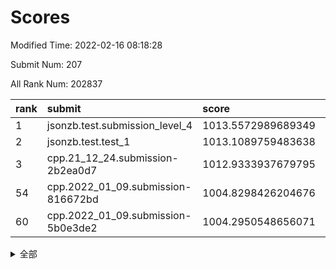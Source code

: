 # Scores

Modified Time: 2022-02-16 08:18:28

Submit Num: 207

All Rank Num: 202837

| rank |               submit               |       score        |       sigma        | pk_num |
| :--- | :--------------------------------- | :----------------- | :----------------- | :----- |
| 1    | jsonzb.test.submission_level_4     | 1013.5572989689349 | 0.8091514108025771 | 3922   |
| 2    | jsonzb.test.test_1                 | 1013.1089759483638 | 0.8113015505586626 | 3923   |
| 3    | cpp.21_12_24.submission-2b2ea0d7   | 1012.9333937679795 | 0.8113097330350609 | 3917   |
| 54   | cpp.2022_01_09.submission-816672bd | 1004.8298426204676 | 0.7131554371527952 | 3919   |
| 60   | cpp.2022_01_09.submission-5b0e3de2 | 1004.2950548656071 | 0.7205141617286711 | 3923   |


<details>
<summary>全部</summary>

| rank |                 submit                 |       score        |       sigma        | pk_num |
| :--- | :------------------------------------- | :----------------- | :----------------- | :----- |
| 1    | jsonzb.test.submission_level_4         | 1013.5572989689349 | 0.8091514108025771 | 3922   |
| 2    | jsonzb.test.test_1                     | 1013.1089759483638 | 0.8113015505586626 | 3923   |
| 3    | cpp.21_12_24.submission-2b2ea0d7       | 1012.9333937679795 | 0.8113097330350609 | 3917   |
| 4    | gobigger.level_3.submission_level_3_24 | 1011.9522354235338 | 0.7758357279035156 | 3916   |
| 5    | gobigger.level_3.submission_level_3_45 | 1011.4390254380227 | 0.7896106175800426 | 3919   |
| 6    | gobigger.level_3.submission_level_3_16 | 1011.2962722182704 | 0.7787298791295688 | 3923   |
| 7    | gobigger.level_3.submission_level_3_20 | 1011.2396217334742 | 0.7718343424258503 | 3919   |
| 8    | gobigger.level_3.submission_level_3_30 | 1011.075197910957  | 0.8032291681268852 | 3922   |
| 9    | gobigger.level_3.submission_level_3_38 | 1010.950777522134  | 0.7684815102453475 | 3921   |
| 10   | gobigger.level_3.submission_level_3_41 | 1010.9174834586231 | 0.7853272415533316 | 3921   |
| 11   | gobigger.level_3.submission_level_3_1  | 1010.8503322923519 | 0.7882663795999176 | 3921   |
| 12   | gobigger.level_3.submission_level_3_2  | 1010.7962721251628 | 0.786756915960663  | 3921   |
| 13   | gobigger.level_3.submission_level_3_44 | 1010.7669868974749 | 0.7693311368890408 | 3920   |
| 14   | gobigger.level_3.submission_level_3_37 | 1010.737999983791  | 0.7567679203848822 | 3922   |
| 15   | gobigger.level_3.submission_level_3_3  | 1010.7256330209212 | 0.7866103429983996 | 3918   |
| 16   | gobigger.level_3.submission_level_3_36 | 1010.6149108663509 | 0.7755403366454791 | 3915   |
| 17   | gobigger.level_3.submission_level_3_10 | 1010.5142686178259 | 0.7578197257173912 | 3918   |
| 18   | gobigger.level_3.submission_level_3_48 | 1010.4874269669333 | 0.7585659445281483 | 3914   |
| 19   | gobigger.level_3.submission_level_3_31 | 1010.4595559009543 | 0.7541100043679874 | 3920   |
| 20   | gobigger.level_3.submission_level_3_17 | 1010.3529411225267 | 0.7523443442311879 | 3921   |
| 21   | gobigger.level_3.submission_level_3_7  | 1010.3094045023394 | 0.7817210267342498 | 3924   |
| 22   | gobigger.level_3.submission_level_3_19 | 1010.2096014083379 | 0.7633175083570766 | 3923   |
| 23   | gobigger.level_3.submission_level_3_9  | 1010.1780793044115 | 0.783451375762203  | 3922   |
| 24   | gobigger.level_3.submission_level_3_5  | 1010.1698695443376 | 0.7755719110429015 | 3922   |
| 25   | gobigger.level_3.submission_level_3_21 | 1010.1186244728019 | 0.7726251809904188 | 3918   |
| 26   | gobigger.level_3.submission_level_3_14 | 1010.0888626976167 | 0.7631802548423201 | 3916   |
| 27   | gobigger.level_3.submission_level_3_42 | 1010.0516220362636 | 0.771879983186248  | 3918   |
| 28   | gobigger.level_3.submission_level_3_11 | 1009.9924143508938 | 0.7497563033289373 | 3918   |
| 29   | gobigger.level_3.submission_level_3_28 | 1009.9751021294485 | 0.7623954602780457 | 3920   |
| 30   | gobigger.level_3.submission_level_3_8  | 1009.9569534446229 | 0.7516435198328878 | 3918   |
| 31   | gobigger.level_3.submission_level_3_39 | 1009.8752706545368 | 0.7355847928604043 | 3921   |
| 32   | gobigger.level_3.submission_level_3_49 | 1009.8291888561699 | 0.7615116351740645 | 3916   |
| 33   | gobigger.level_3.submission_level_3_13 | 1009.7747324222233 | 0.7574677442547032 | 3915   |
| 34   | gobigger.level_3.submission_level_3_40 | 1009.7734145614759 | 0.7519322542634945 | 3921   |
| 35   | gobigger.level_3.submission_level_3_23 | 1009.710981739929  | 0.7516635682381702 | 3920   |
| 36   | gobigger.level_3.submission_level_3_26 | 1009.6379699844772 | 0.7774701326567351 | 3922   |
| 37   | gobigger.level_3.submission_level_3_35 | 1009.6231033132057 | 0.7648874229414555 | 3924   |
| 38   | gobigger.level_3.submission_level_3_18 | 1009.6176038847493 | 0.7371573980754366 | 3922   |
| 39   | gobigger.level_3.submission_level_3_46 | 1009.6169868898794 | 0.7503621506252612 | 3913   |
| 40   | gobigger.level_3.submission_level_3_32 | 1009.5893680235243 | 0.7772534768940723 | 3912   |
| 41   | gobigger.level_3.submission_level_3_34 | 1009.5695145567607 | 0.7703792914496703 | 3914   |
| 42   | gobigger.level_3.submission_level_3_0  | 1009.4053042269187 | 0.7660980622111608 | 3917   |
| 43   | gobigger.level_3.submission_level_3_47 | 1009.3144349853188 | 0.7329255241403722 | 3920   |
| 44   | gobigger.level_3.submission_level_3_43 | 1009.3064451151259 | 0.758482468053937  | 3916   |
| 45   | gobigger.level_3.submission_level_3_6  | 1009.2909175052158 | 0.7507372160191133 | 3922   |
| 46   | gobigger.level_3.submission_level_3_33 | 1009.2492068477087 | 0.7525410094184614 | 3917   |
| 47   | gobigger.level_3.submission_level_3_25 | 1009.1878997244085 | 0.7443446865857505 | 3924   |
| 48   | gobigger.level_3.submission_level_3_4  | 1009.0559074028336 | 0.7332365532831988 | 3916   |
| 49   | gobigger.level_3.submission_level_3_15 | 1008.9532007398308 | 0.7413231504509518 | 3918   |
| 50   | gobigger.level_3.submission_level_3_22 | 1008.896534520044  | 0.7618448021814126 | 3923   |
| 51   | gobigger.level_3.submission_level_3_29 | 1008.8476068266884 | 0.7422934466846077 | 3919   |
| 52   | gobigger.level_3.submission_level_3_27 | 1008.8451541450601 | 0.7509124570105074 | 3922   |
| 53   | gobigger.level_3.submission_level_3_12 | 1008.3419915549308 | 0.7396494964329227 | 3919   |
| 54   | cpp.2022_01_09.submission-816672bd     | 1004.8298426204676 | 0.7131554371527952 | 3919   |
| 55   | gobigger.level_1.submission_level_1_20 | 1004.712637932502  | 0.7222126090870421 | 3915   |
| 56   | gobigger.level_1.submission_level_1_30 | 1004.6564508502643 | 0.7105406226153698 | 3918   |
| 57   | gobigger.level_1.submission_level_1_35 | 1004.6481422730883 | 0.7132334844925786 | 3917   |
| 58   | gobigger.level_1.submission_level_1_4  | 1004.5633897880263 | 0.7249146757990083 | 3923   |
| 59   | gobigger.level_1.submission_level_1_24 | 1004.361720605875  | 0.7412889131448057 | 3922   |
| 60   | cpp.2022_01_09.submission-5b0e3de2     | 1004.2950548656071 | 0.7205141617286711 | 3923   |
| 61   | gobigger.level_1.submission_level_1_6  | 1004.2610848873733 | 0.7245331828753068 | 3920   |
| 62   | gobigger.level_1.submission_level_1_5  | 1004.2546225090265 | 0.7206298860536711 | 3915   |
| 63   | gobigger.level_1.submission_level_1_26 | 1004.1727435190244 | 0.715950184520861  | 3922   |
| 64   | gobigger.level_1.submission_level_1_37 | 1004.0869759291201 | 0.7154224267842333 | 3920   |
| 65   | gobigger.level_1.submission_level_1_49 | 1004.0853438198578 | 0.7172839048517087 | 3920   |
| 66   | gobigger.level_1.submission_level_1_27 | 1004.0046173924178 | 0.7118212617775023 | 3922   |
| 67   | gobigger.level_1.submission_level_1_15 | 1003.8877954763224 | 0.707263143697566  | 3916   |
| 68   | gobigger.level_1.submission_level_1_16 | 1003.8837245508843 | 0.7210512566900313 | 3923   |
| 69   | gobigger.level_1.submission_level_1_1  | 1003.8474509167502 | 0.7221311867438819 | 3920   |
| 70   | gobigger.level_1.submission_level_1_40 | 1003.8309772870952 | 0.7161983822201989 | 3918   |
| 71   | gobigger.level_1.submission_level_1_34 | 1003.7658739758864 | 0.7138775248607551 | 3920   |
| 72   | gobigger.level_1.submission_level_1_47 | 1003.6356558114489 | 0.7155841185834179 | 3924   |
| 73   | gobigger.level_1.submission_level_1_19 | 1003.5772626151033 | 0.724340443681125  | 3919   |
| 74   | gobigger.level_1.submission_level_1_28 | 1003.5178218598495 | 0.7136375556006943 | 3922   |
| 75   | gobigger.level_1.submission_level_1_13 | 1003.464992753211  | 0.7195769166350796 | 3916   |
| 76   | gobigger.level_1.submission_level_1_11 | 1003.3776753916566 | 0.7283897409532778 | 3919   |
| 77   | gobigger.level_1.submission_level_1_44 | 1003.346898637792  | 0.7128437290723514 | 3915   |
| 78   | gobigger.level_1.submission_level_1_17 | 1003.2857950086245 | 0.7075507039957488 | 3921   |
| 79   | gobigger.level_1.submission_level_1_3  | 1003.2407395948482 | 0.7091601178384843 | 3915   |
| 80   | gobigger.level_1.submission_level_1_46 | 1003.2367637735916 | 0.7088559994769208 | 3917   |
| 81   | gobigger.level_1.submission_level_1_43 | 1003.2199291429524 | 0.7164996663830142 | 3918   |
| 82   | gobigger.level_1.submission_level_1_45 | 1003.1713844261145 | 0.7246273557682679 | 3917   |
| 83   | gobigger.level_1.submission_level_1_9  | 1003.1687011804624 | 0.7085457032035569 | 3921   |
| 84   | gobigger.level_1.submission_level_1_12 | 1003.1653502988808 | 0.7157147378610651 | 3919   |
| 85   | gobigger.level_1.submission_level_1_8  | 1003.1499764806113 | 0.7267170624598335 | 3918   |
| 86   | gobigger.level_1.submission_level_1_14 | 1003.1025807222005 | 0.7018178458149763 | 3921   |
| 87   | gobigger.level_1.submission_level_1_18 | 1003.0838129359892 | 0.7153123174537669 | 3917   |
| 88   | gobigger.level_1.submission_level_1_22 | 1003.0333123440089 | 0.7198282972039767 | 3917   |
| 89   | gobigger.level_1.submission_level_1_10 | 1002.9565130474056 | 0.7119051311658793 | 3924   |
| 90   | gobigger.level_1.submission_level_1_32 | 1002.9145810716853 | 0.7002412396319534 | 3922   |
| 91   | gobigger.level_1.submission_level_1_36 | 1002.8758683279996 | 0.708017771592919  | 3917   |
| 92   | gobigger.level_1.submission_level_1_21 | 1002.8428462822422 | 0.7147542199760968 | 3918   |
| 93   | gobigger.level_1.submission_level_1_2  | 1002.7442220308596 | 0.7143734064880376 | 3922   |
| 94   | gobigger.level_1.submission_level_1_41 | 1002.7340903393895 | 0.7210793053242271 | 3923   |
| 95   | gobigger.level_1.submission_level_1_23 | 1002.5993973553052 | 0.716611937371645  | 3922   |
| 96   | gobigger.level_1.submission_level_1_0  | 1002.5991621243626 | 0.7092419992441104 | 3918   |
| 97   | gobigger.level_1.submission_level_1_31 | 1002.5742544228657 | 0.7090968184784596 | 3922   |
| 98   | gobigger.level_1.submission_level_1_38 | 1002.2948017640662 | 0.7138586256710022 | 3918   |
| 99   | gobigger.level_1.submission_level_1_33 | 1002.2553566248158 | 0.7126904256476513 | 3923   |
| 100  | gobigger.level_1.submission_level_1_7  | 1002.1624545789006 | 0.7090344044677288 | 3918   |
| 101  | gobigger.level_1.submission_level_1_25 | 1002.0948731139397 | 0.7038103906387385 | 3917   |
| 102  | gobigger.level_1.submission_level_1_48 | 1002.0469349340752 | 0.7303150676779984 | 3921   |
| 103  | gobigger.level_1.submission_level_1_39 | 1001.8512983496602 | 0.7180347405960898 | 3918   |
| 104  | gobigger.level_1.submission_level_1_29 | 1001.8465389212856 | 0.7165691044233716 | 3923   |
| 105  | gobigger.level_1.submission_level_1_42 | 1001.4291774251835 | 0.7149968440370872 | 3920   |
| 106  | gobigger.random.submission_random_25   | 997.3671351685771  | 0.7046398182179521 | 3918   |
| 107  | gobigger.random.submission_random_2    | 996.822642367256   | 0.7248421661732163 | 3924   |
| 108  | gobigger.random.submission_random_33   | 996.622672131815   | 0.709836155684018  | 3915   |
| 109  | gobigger.random.submission_random_34   | 996.487438799232   | 0.7238668392331224 | 3922   |
| 110  | gobigger.random.submission_random_10   | 996.4544804132041  | 0.7092359165348651 | 3920   |
| 111  | gobigger.random.submission_random_42   | 996.4209729756279  | 0.7005312301601402 | 3922   |
| 112  | gobigger.random.submission_random_16   | 996.3940000801724  | 0.7051238346981055 | 3917   |
| 113  | gobigger.random.submission_random_29   | 996.3914218785677  | 0.7126893494680329 | 3920   |
| 114  | gobigger.random.submission_random_31   | 996.357486965229   | 0.7030619765446481 | 3924   |
| 115  | gobigger.random.submission_random_46   | 996.3389613676209  | 0.7233667663719762 | 3919   |
| 116  | gobigger.random.submission_random_30   | 996.3030951123992  | 0.7206833213443442 | 3925   |
| 117  | gobigger.random.submission_random_43   | 996.2355539752642  | 0.7268584855363098 | 3919   |
| 118  | gobigger.random.submission_random_44   | 996.2314069138605  | 0.7014692498727642 | 3922   |
| 119  | gobigger.random.submission_random_38   | 996.2043336794205  | 0.6946428838295984 | 3922   |
| 120  | gobigger.random.submission_random_14   | 996.1896010803147  | 0.7009286976495349 | 3922   |
| 121  | gobigger.random.submission_random_6    | 996.1854048246712  | 0.7032156031099852 | 3919   |
| 122  | gobigger.random.submission_random_4    | 996.1792968981564  | 0.7086202874069825 | 3920   |
| 123  | gobigger.random.submission_random_26   | 996.175225001257   | 0.7159537759864592 | 3923   |
| 124  | gobigger.random.submission_random_39   | 996.1681165004115  | 0.7043102288521428 | 3917   |
| 125  | gobigger.random.submission_random_32   | 996.1298555101199  | 0.7066627678382922 | 3920   |
| 126  | gobigger.random.submission_random_15   | 996.0992648968605  | 0.7170867961101007 | 3923   |
| 127  | gobigger.random.submission_random_5    | 996.023161485959   | 0.7063642046177174 | 3918   |
| 128  | gobigger.random.submission_random_47   | 996.0053184305499  | 0.7127902208428916 | 3919   |
| 129  | gobigger.random.submission_random_3    | 995.9925318144018  | 0.7161702288810596 | 3925   |
| 130  | gobigger.random.submission_random_11   | 995.9814887632887  | 0.7129753502478564 | 3925   |
| 131  | gobigger.random.submission_random_48   | 995.9800969564262  | 0.7075704059373158 | 3919   |
| 132  | gobigger.random.submission_random_37   | 995.9304863840771  | 0.7110920572993745 | 3915   |
| 133  | gobigger.random.submission_random_12   | 995.8900787865441  | 0.7125764757495625 | 3919   |
| 134  | gobigger.random.submission_random_28   | 995.8448579645252  | 0.7251096589855311 | 3919   |
| 135  | gobigger.random.submission_random_23   | 995.8316003510474  | 0.7044568522605976 | 3921   |
| 136  | gobigger.random.submission_random_49   | 995.7477469501483  | 0.7130929093166215 | 3922   |
| 137  | gobigger.random.submission_random_22   | 995.7288239869501  | 0.7147837857839778 | 3924   |
| 138  | gobigger.random.submission_random_9    | 995.720087639881   | 0.7098324944301755 | 3922   |
| 139  | gobigger.random.submission_random_19   | 995.7153886903559  | 0.7187829494621946 | 3919   |
| 140  | gobigger.random.submission_random_18   | 995.6710344803857  | 0.7221010420539506 | 3921   |
| 141  | gobigger.random.submission_random_21   | 995.6259161080272  | 0.7191213534481677 | 3917   |
| 142  | gobigger.random.submission_random_0    | 995.607595680094   | 0.7197145005693576 | 3915   |
| 143  | gobigger.random.submission_random_17   | 995.5550381440695  | 0.7098667443665471 | 3923   |
| 144  | gobigger.random.submission_random_8    | 995.5000284092199  | 0.7053008553129251 | 3917   |
| 145  | gobigger.random.submission_random_27   | 995.4886942606475  | 0.6971215664350107 | 3919   |
| 146  | gobigger.random.submission_random_13   | 995.4580324982971  | 0.7196486949965791 | 3920   |
| 147  | gobigger.random.submission_random_1    | 995.4373034492462  | 0.7192365343463555 | 3920   |
| 148  | gobigger.random.submission_random_40   | 995.2584567216215  | 0.7014774750023656 | 3919   |
| 149  | gobigger.random.submission_random_35   | 995.2486843208126  | 0.7147530309794797 | 3916   |
| 150  | gobigger.random.submission_random_45   | 995.1991546870862  | 0.7163086709635184 | 3919   |
| 151  | gobigger.random.submission_random_7    | 995.1348715758903  | 0.7214703499552761 | 3919   |
| 152  | gobigger.random.submission_random_41   | 995.1170898961474  | 0.7162021375614043 | 3925   |
| 153  | gobigger.random.submission_random_20   | 995.0659532814642  | 0.7166983056895493 | 3920   |
| 154  | gobigger.random.submission_random_24   | 995.0474663399032  | 0.709656283678213  | 3928   |
| 155  | gobigger.random.submission_random_36   | 994.7689435160426  | 0.7204904999120028 | 3917   |
| 156  | gobigger.level_2.submission_level_2_45 | 994.659684033155   | 0.7329179052278223 | 3921   |
| 157  | gobigger.level_2.submission_level_2_37 | 994.3201837031974  | 0.7330758850423966 | 3915   |
| 158  | gobigger.level_2.submission_level_2_16 | 994.0203434819235  | 0.7251081143464412 | 3915   |
| 159  | gobigger.level_2.submission_level_2_31 | 993.7090084348154  | 0.7416300939310173 | 3917   |
| 160  | gobigger.level_2.submission_level_2_34 | 993.6453341963722  | 0.7313063306002373 | 3919   |
| 161  | gobigger.level_2.submission_level_2_39 | 993.6192460547483  | 0.7255708474793109 | 3921   |
| 162  | gobigger.level_2.submission_level_2_27 | 993.607203408402   | 0.7455597447919394 | 3920   |
| 163  | gobigger.level_2.submission_level_2_2  | 993.5842741033189  | 0.7264016183300475 | 3917   |
| 164  | gobigger.level_2.submission_level_2_9  | 993.5449410437726  | 0.7161250448463845 | 3915   |
| 165  | gobigger.level_2.submission_level_2_36 | 993.3665690196777  | 0.7478912810584459 | 3917   |
| 166  | gobigger.level_2.submission_level_2_23 | 993.2977808475753  | 0.7134752920268087 | 3921   |
| 167  | gobigger.level_2.submission_level_2_4  | 993.2699849314979  | 0.7253248123314355 | 3914   |
| 168  | gobigger.level_2.submission_level_2_22 | 993.0964760495126  | 0.7274736343881776 | 3917   |
| 169  | gobigger.level_2.submission_level_2_21 | 992.9357820575011  | 0.7341130564856764 | 3919   |
| 170  | gobigger.level_2.submission_level_2_10 | 992.6716006173733  | 0.7338706153589241 | 3922   |
| 171  | gobigger.level_2.submission_level_2_42 | 992.4948388487809  | 0.7373926008846207 | 3919   |
| 172  | gobigger.level_2.submission_level_2_28 | 992.3605528042506  | 0.7251427471306461 | 3919   |
| 173  | gobigger.level_2.submission_level_2_30 | 992.2860130213818  | 0.7377803180251746 | 3918   |
| 174  | gobigger.level_2.submission_level_2_0  | 992.1922059837129  | 0.7489693100747491 | 3919   |
| 175  | gobigger.level_2.submission_level_2_15 | 992.1693571213356  | 0.7388737328242174 | 3922   |
| 176  | gobigger.level_2.submission_level_2_1  | 992.162608170511   | 0.7219859599975083 | 3920   |
| 177  | gobigger.level_2.submission_level_2_5  | 992.1200073259306  | 0.7445015093393967 | 3922   |
| 178  | gobigger.level_2.submission_level_2_26 | 992.0700580148057  | 0.7293975787769923 | 3919   |
| 179  | gobigger.level_2.submission_level_2_49 | 992.0099998193366  | 0.7342278420783082 | 3918   |
| 180  | gobigger.level_2.submission_level_2_24 | 991.9504512885925  | 0.730330752084247  | 3922   |
| 181  | gobigger.level_2.submission_level_2_32 | 991.8991427212206  | 0.7670702488994461 | 3922   |
| 182  | gobigger.level_2.submission_level_2_8  | 991.8613983536834  | 0.7339408381272632 | 3921   |
| 183  | gobigger.level_2.submission_level_2_25 | 991.8540745214486  | 0.7401794092595948 | 3919   |
| 184  | gobigger.level_2.submission_level_2_6  | 991.8325477126649  | 0.7331207609983027 | 3920   |
| 185  | gobigger.level_2.submission_level_2_47 | 991.8090373779293  | 0.7365414755062638 | 3912   |
| 186  | gobigger.level_2.submission_level_2_29 | 991.8017051861087  | 0.7414732782940915 | 3921   |
| 187  | gobigger.level_2.submission_level_2_40 | 991.4132847847751  | 0.747378034026268  | 3919   |
| 188  | gobigger.level_2.submission_level_2_11 | 991.2738622429987  | 0.7650477416552236 | 3923   |
| 189  | gobigger.level_2.submission_level_2_7  | 991.2250435317771  | 0.7456258507672364 | 3922   |
| 190  | gobigger.level_2.submission_level_2_3  | 991.2063100848783  | 0.7429654341517696 | 3920   |
| 191  | gobigger.level_2.submission_level_2_41 | 991.1621522876177  | 0.7452033322686109 | 3923   |
| 192  | gobigger.level_2.submission_level_2_17 | 991.1329693127867  | 0.7692889481815222 | 3918   |
| 193  | gobigger.level_2.submission_level_2_18 | 991.1166654784162  | 0.754495350412305  | 3922   |
| 194  | gobigger.level_2.submission_level_2_33 | 991.0661832309523  | 0.7408969048439452 | 3918   |
| 195  | gobigger.level_2.submission_level_2_19 | 990.8341665524057  | 0.7545359419375772 | 3920   |
| 196  | gobigger.level_2.submission_level_2_13 | 990.8229756771586  | 0.7550252788651732 | 3918   |
| 197  | gobigger.level_2.submission_level_2_43 | 990.7702611013582  | 0.7573155778348927 | 3920   |
| 198  | gobigger.level_2.submission_level_2_46 | 990.7335574993302  | 0.7845367420528414 | 3922   |
| 199  | gobigger.level_2.submission_level_2_35 | 990.6280926574615  | 0.7638755091415064 | 3921   |
| 200  | gobigger.level_2.submission_level_2_20 | 990.5451761775251  | 0.7489926216164636 | 3916   |
| 201  | gobigger.level_2.submission_level_2_12 | 990.5358858642031  | 0.7629054119398337 | 3915   |
| 202  | gobigger.level_2.submission_level_2_44 | 990.3991248491385  | 0.7771888080546475 | 3922   |
| 203  | gobigger.level_2.submission_level_2_48 | 990.2603966925954  | 0.7735364128895433 | 3918   |
| 204  | gobigger.level_2.submission_level_2_38 | 989.9104560355446  | 0.7506635289699399 | 3921   |
| 205  | gobigger.level_2.submission_level_2_14 | 989.7528718313657  | 0.7594627856372916 | 3921   |
| 206  | gobigger.none.submission_none_1        | 978.4018544840717  | 1.2622114704394654 | 3914   |
| 207  | gobigger.none.submission_none_0        | 977.6245475831921  | 1.3768897441986685 | 3920   |

</details>